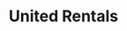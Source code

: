 ---
title: "United Rentals"
url: /portland/united-rentals-northeast-columbia-boulevard/
shop: shop
---